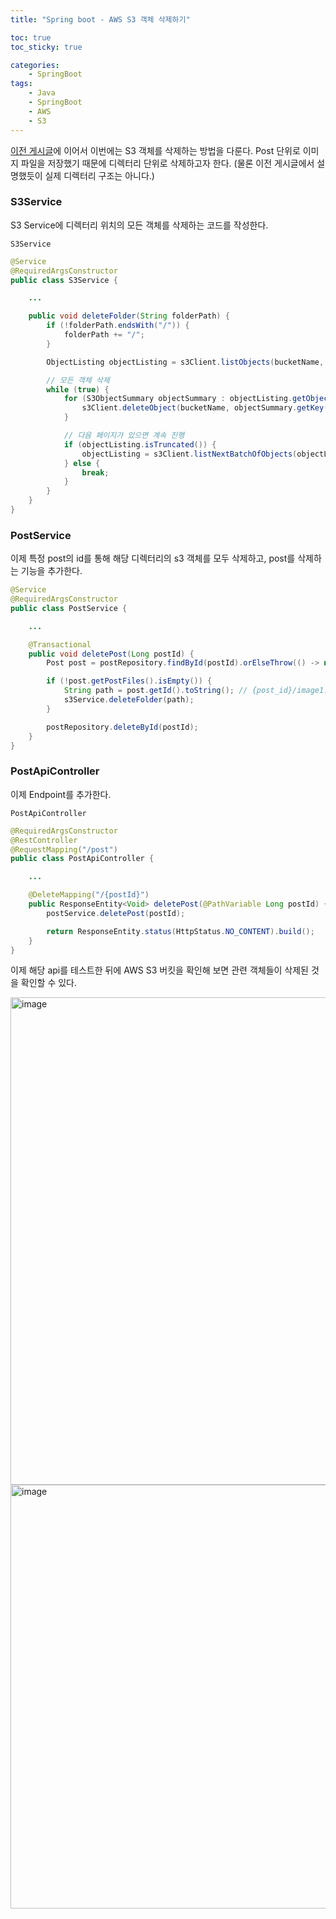 ```yaml
---
title: "Spring boot - AWS S3 객체 삭제하기"

toc: true
toc_sticky: true

categories:
    - SpringBoot
tags:
    - Java
    - SpringBoot
    - AWS
    - S3
---
```


[이전 게시글](https://potato-y.github.io/springboot/spring-boot-aws-s3-cloudfront/)에 이어서 이번에는 S3 객체를 삭제하는 방법을 다룬다. Post 단위로 이미지 파일을 저장했기 때문에 디렉터리 단위로 삭제하고자 한다. (물론 이전 게시글에서 설명했듯이 실제 디렉터리 구조는 아니다.)

### S3Service

S3 Service에 디렉터리 위치의 모든 객체를 삭제하는 코드를 작성한다.

`S3Service`
```java
@Service
@RequiredArgsConstructor
public class S3Service {

    ...

    public void deleteFolder(String folderPath) {
        if (!folderPath.endsWith("/")) {
            folderPath += "/";
        }

        ObjectListing objectListing = s3Client.listObjects(bucketName, folderPath); // 목록 가져오기

        // 모든 객체 삭제
        while (true) {
            for (S3ObjectSummary objectSummary : objectListing.getObjectSummaries()) {
                s3Client.deleteObject(bucketName, objectSummary.getKey());
            }

            // 다음 페이지가 있으면 계속 진행
            if (objectListing.isTruncated()) {
                objectListing = s3Client.listNextBatchOfObjects(objectListing);
            } else {
                break;
            }
        }
    }
}
```

### PostService

이제 특정 post의 id를 통해 해당 디렉터리의 s3 객체를 모두 삭제하고, post를 삭제하는 기능을 추가한다.

```java
@Service
@RequiredArgsConstructor
public class PostService {

    ...

    @Transactional
    public void deletePost(Long postId) {
        Post post = postRepository.findById(postId).orElseThrow(() -> new RuntimeException("Post not found"));

        if (!post.getPostFiles().isEmpty()) {
            String path = post.getId().toString(); // {post_id}/image1.png 와 같은 형식이 되도록
            s3Service.deleteFolder(path);
        }

        postRepository.deleteById(postId);
    }
}
```

### PostApiController

이제 Endpoint를 추가한다.

`PostApiController`
```java
@RequiredArgsConstructor
@RestController
@RequestMapping("/post")
public class PostApiController {

    ...

    @DeleteMapping("/{postId}")
    public ResponseEntity<Void> deletePost(@PathVariable Long postId) {
        postService.deletePost(postId);

        return ResponseEntity.status(HttpStatus.NO_CONTENT).build();
    }
}
```

이제 해당 api를 테스트한 뒤에 AWS S3 버킷을 확인해 보면 관련 객체들이 삭제된 것을 확인할 수 있다.

<img width="780" alt="image" src="https://github.com/user-attachments/assets/0bbd678b-a358-4bc6-89ec-87e02e0c09dc" />

<img width="678" alt="image" src="https://github.com/user-attachments/assets/abba8998-f551-45db-86a6-437b45809105" />

